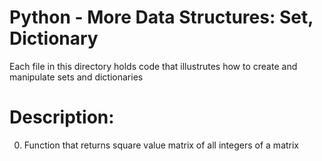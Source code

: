 # Python - More Data Structures: Set, Dictionary
 Each file in this directory holds code that illustrutes how to create and manipulate sets and dictionaries

 # Description:
 0. Function that returns square value matrix of all integers of a matrix

